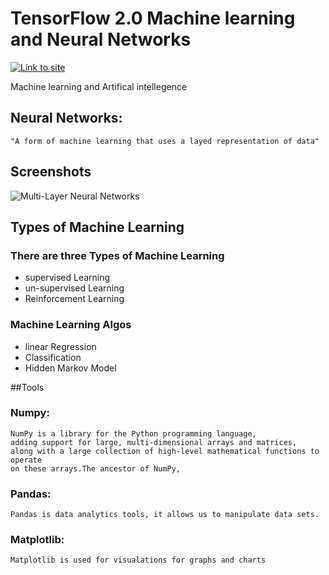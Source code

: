 # TensorFlow 2.0 Machine learning and Neural Networks
[![Link to site](https://img.shields.io/badge/link-000?style=for-the-badge&logo=ko-fi&logoColor=white)](https://b-khan7276.github.io/TensorFlow2.0_MachineLearning_Ai-/)


Machine learning and Artifical intellegence 

## Neural Networks:
    "A form of machine learning that uses a layed representation of data"




## Screenshots

![Multi-Layer Neural Networks](https://cdn-images-1.medium.com/max/1600/1*_M4bZyuwaGby6KMiYVYXvg.jpeg)


## Types of Machine Learning

### There are three Types of Machine Learning

- supervised Learning
- un-supervised Learning
- Reinforcement Learning

### Machine Learning Algos

- linear Regression
- Classification
- Hidden Markov Model

##Tools
### Numpy:
    NumPy is a library for the Python programming language, 
    adding support for large, multi-dimensional arrays and matrices,
    along with a large collection of high-level mathematical functions to operate 
    on these arrays.The ancestor of NumPy, 
### Pandas:
    Pandas is data analytics tools, it allows us to manipulate data sets.
### Matplotlib:
    Matplotlib is used for visualations for graphs and charts
